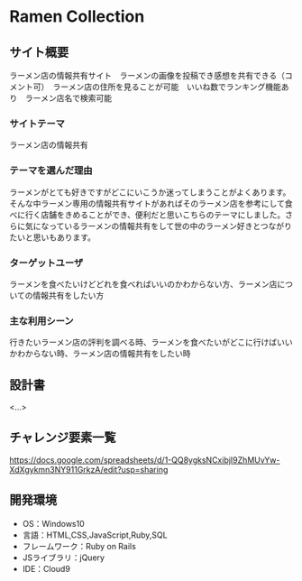 # Ramen Collection

## サイト概要
ラーメン店の情報共有サイト　ラーメンの画像を投稿でき感想を共有できる（コメント可）　ラーメン店の住所を見ることが可能　いいね数でランキング機能あり　ラーメン店名で検索可能　

### サイトテーマ
ラーメン店の情報共有

### テーマを選んだ理由
ラーメンがとても好きですがどこにいこうか迷ってしまうことがよくあります。そんな中ラーメン専用の情報共有サイトがあればそのラーメン店を参考にして食べに行く店舗をきめることができ、便利だと思いこちらのテーマにしました。さらに気になっているラーメンの情報共有をして世の中のラーメン好きとつながりたいと思いもあります。

### ターゲットユーザ
ラーメンを食べたいけどどれを食べればいいのかわからない方、ラーメン店についての情報共有をしたい方

### 主な利用シーン
行きたいラーメン店の評判を調べる時、ラーメンを食べたいがどこに行けばいいかわからない時、ラーメン店の情報共有をしたい時

## 設計書
<...>

## チャレンジ要素一覧
https://docs.google.com/spreadsheets/d/1-QQ8ygksNCxibjI9ZhMUvYw-XdXgykmn3NY911GrkzA/edit?usp=sharing

## 開発環境
- OS：Windows10
- 言語：HTML,CSS,JavaScript,Ruby,SQL
- フレームワーク：Ruby on Rails
- JSライブラリ：jQuery
- IDE：Cloud9

